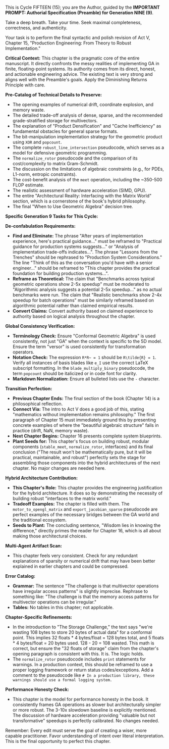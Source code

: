 This is Cycle FIFTEEN (15); you are the Author, guided by the **IMPORTANT PROMPT: Authorial Specification (Preamble) for Generation NINE (9)**.

Take a deep breath. Take your time. Seek maximal completeness, correctness, and authenticity.

Your task is to perform the final syntactic and polish revision of Act V, Chapter 15, "Production Engineering: From Theory to Robust Implementation."

**Critical Context:** This chapter is the pragmatic core of the entire manuscript. It directly confronts the messy realities of implementing GA in finite, floating-point systems. Its authority comes from its direct, honest, and actionable engineering advice. The existing text is very strong and aligns well with the Preamble's goals. Apply the Diminishing Returns Principle with care.

**Pre-Catalog of Technical Details to Preserve:**
- The opening examples of numerical drift, coordinate explosion, and memory waste.
- The detailed trade-off analysis of dense, sparse, and the recommended grade-stratified storage for multivectors.
- The explanation of "Product Densification" and "Cache Inefficiency" as fundamental obstacles for general sparse formats.
- The bit-manipulation implementation strategy for the geometric product using `XOR` and `popcount`.
- The complete `robust_line_intersection` pseudocode, which serves as a model for defensive geometric programming.
- The `normalize_rotor` pseudocode and the comparison of its cost/complexity to matrix Gram-Schmidt.
- The discussion on the limitations of algebraic constraints (e.g., for PDEs, L1-norm, entropic constraints).
- The cost-benefit analysis of the `meet` operation, including the ~350-500 FLOP estimate.
- The realistic assessment of hardware acceleration (SIMD, GPU).
- The entire "Architectural Reality: Interfacing with the Matrix World" section, which is a cornerstone of the book's hybrid philosophy.
- The final "When to Use Geometric Algebra" decision tree.

**Specific Generation 9 Tasks for This Cycle:**

**De-confabulation Requirements:**
- **Find and Eliminate:** The phrase "After years of implementation experience, here's practical guidance..." must be reframed to "Practical guidance for production systems suggests..." or "Analysis of implementation trade-offs indicates...". The phrase "Lessons from the Trenches" should be rephrased to "Production System Considerations." The line "Think of this as the conversation you'd have with a senior engineer..." should be reframed to "This chapter provides the practical foundation for building production systems...".
- **Reframe as Theoretical:** The claim that "Benchmarks across typical geometric operations show 2-5x speedup" must be moderated to "Algorithmic analysis suggests a potential 2-5x speedup..." as no actual benchmarks were run. The claim that "Realistic benchmarks show 2-4x speedup for batch operations" must be similarly reframed based on algorithmic potential rather than claimed empirical results.
- **Convert Claims:** Convert authority based on claimed experience to authority based on logical analysis throughout the chapter.

**Global Consistency Verification:**
- **Terminology Check:** Ensure "Conformal Geometric Algebra" is used consistently, not just "GA" when the context is specific to the 5D model. Ensure the term "versor" is used consistently for transformation operators.
- **Notation Check:** The expression `R*R~ = 1` should be `R\tilde{R} = 1`. Verify all instances of basis blades like `e_I` use the correct LaTeX subscript formatting. In the `blade_multiply_binary` pseudocode, the term `popcount` should be italicized or in code font for clarity.
- **Markdown Normalization:** Ensure all bulleted lists use the `-` character.

**Transition Perfection:**
- **Previous Chapter Ends:** The final section of the book (Chapter 14) is a philosophical reflection.
- **Connect Via:** The intro to Act V does a good job of this, stating "mathematics without implementation remains philosophy." The first paragraph of Chapter 15 must immediately ground this by presenting concrete examples of where the "beautiful algebraic structure" fails in practice (drift, NaN, memory waste).
- **Next Chapter Begins:** Chapter 16 presents complete system blueprints.
- **Plant Seeds for:** This chapter's focus on building robust, modular components (`stable_meet`, `normalize_rotor`, interfaces) and its final conclusion ("The result won't be mathematically pure, but it will be practical, maintainable, and robust") perfectly sets the stage for assembling those components into the hybrid architectures of the next chapter. No major changes are needed here.

**Hybrid Architecture Contribution:**
- **This Chapter's Role:** This chapter provides the engineering justification for the hybrid architecture. It does so by demonstrating the necessity of building robust "interfaces to the matrix world."
- **Tradeoff Examples:** The chapter is filled with them. The `motor_to_opengl_matrix` and `export_jacobian_sparse` pseudocode are perfect examples of the necessary bridges between the GA world and the traditional ecosystem.
- **Seeds to Plant:** The concluding sentence, "Wisdom lies in knowing the difference," directly primes the reader for Chapter 16, which is all about making those architectural choices.

**Multi-Agent Artifact Scan:**
- This chapter feels very consistent. Check for any redundant explanations of sparsity or numerical drift that may have been better explained in earlier chapters and could be compressed.

**Error Catalog:**
- **Grammar:** The sentence "The challenge is that multivector operations have irregular access patterns" is slightly imprecise. Rephrase to something like: "The challenge is that the memory access patterns for multivector operations can be irregular."
- **Tables:** No tables in this chapter; not applicable.

**Chapter-Specific Refinements:**
- In the introduction to "The Storage Challenge," the text says "we're wasting 108 bytes to store 20 bytes of actual data" for a conformal point. This implies 32 floats * 4 bytes/float = 128 bytes total, and 5 floats * 4 bytes/float = 20 bytes used. 128 - 20 = 108 wasted. This math is correct, but ensure the "32 floats of storage" claim from the chapter's opening paragraph is consistent with this. It is. The logic holds.
- The `normalize_rotor` pseudocode includes `print` statements for warnings. In a production context, this should be reframed to use a proper logging framework or return status codes/exceptions. Add a comment to the pseudocode like `# In a production library, these warnings should use a formal logging system.`

**Performance Honesty Check:**
- This chapter is the model for performance honesty in the book. It consistently frames GA operations as slower but architecturally simpler or more robust. The 3-10x slowdown baseline is explicitly mentioned. The discussion of hardware acceleration providing "valuable but not transformative" speedups is perfectly calibrated. No changes needed.

Remember: Every edit must serve the goal of creating a wiser, more capable practitioner. Favor understanding of intent over literal interpretation. This is the final opportunity to perfect this chapter.
